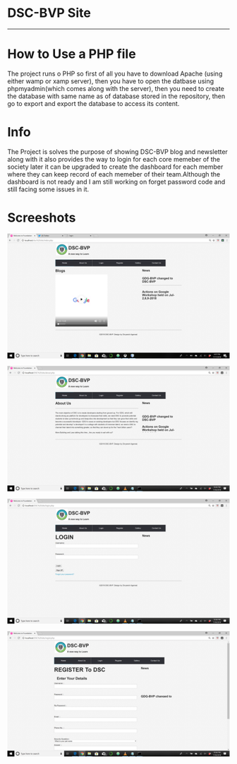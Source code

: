 # DSC-BVP Site
***
# How to Use a PHP file

The project runs o PHP so first of all you have to download Apache (using either wamp or xamp server), 
then you have to open the datbase using phpmyadmin(which comes along with the server),
then you need to create the database with same name as of database stored in the repository,
then go to export and export the database to access its content.

# Info

The Project is solves the purpose of showing DSC-BVP blog and newsletter along with it also provides the way to login for each core memeber of the society later it can be upgraded to create the dashboard for each member where they can keep record of each memeber of their team.Although the dashboard is not ready and I am still working on forget password code and still facing some issues in it.

# Screeshots

![Image not found](/images/Screenshots/img1.png)

![Image not found](/images/Screenshots/img10.png)

![Image not found](/images/Screenshots/img11.png)

![Image not found](/images/Screenshots/img18.png)















